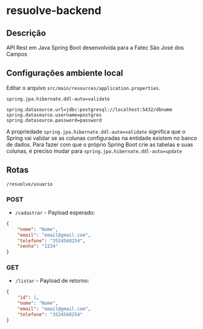 # resuolve-backend

## Descrição
API Rest em Java Spring Boot desenvolvida para a Fatec São José dos Campos

## Configurações ambiente local
Editar o arquivo `src/main/resources/application.properties`.

````
spring.jpa.hibernate.ddl-auto=validate

spring.datasource.url=jdbc:postgresql://localhost:5432/dbname
spring.datasource.username=postgres
spring.datasource.password=password
````

A propriedade `spring.jpa.hibernate.ddl-auto=validate` significa que o Spring vai validar se as colunas configuradas na entidade existem no banco de dados. Para fazer com que o próprio Spring Boot crie as tabelas e suas colunas, é preciso mudar para `spring.jpa.hibernate.ddl-auto=update`

## Rotas
`/resuolve/usuario`


### POST
* `/cadastrar` - Payload esperado:

```json
{
    "nome": "Nome",
    "email": "email@gmail.com",
    "telefone": "3524568254",
    "senha": "1234"
}

```

### GET
* `/listar` - Payload de retorno:

```json
{
    "id": 1,
    "nome": "Nome",
    "email": "email@gmail.com",
    "telefone": "3524568254"
}
```

